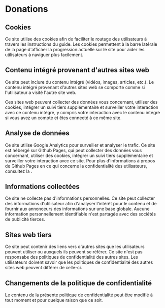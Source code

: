 # Donations

## Cookies

Ce site utilise des cookies afin de faciliter le routage des utilisateurs à travers les instructions du guide. Les cookies permettent à la barre latérale de la page d'afficher la progression actuelle sur le site pour aider les utilisateurs à naviguer plus facilement.

## Contenu intégré provenant d'autres sites web

Ce site peut inclure du contenu intégré (vidéos, images, articles, etc.). Le contenu intégré provenant d'autres sites web se comporte comme si l'utilisateur a visité l'autre site web.

Ces sites web peuvent collecter des données vous concernant, utiliser des cookies, intégrer un suivi tiers supplémentaire et surveiller votre interaction avec ce contenu intégré, y compris votre interaction avec le contenu intégré si vous avez un compte et êtes connecté à ce même site.

## Analyse de données

Ce site utilise Google Analytics pour surveiller et analyser le trafic. Ce site est hébergé sur Github Pages, qui peut collecter des données vous concernant, utiliser des cookies, intégrer un suivi tiers supplémentaire et surveiller votre interaction avec ce site. Pour plus d'informations à propos de Github Pages en ce qui concerne la confidentialité des utilisateurs, consultez la .

## Informations collectées

Ce site ne collecte pas d'informations personnelles. Ce site peut collecter des informations d'utilisateur afin d'analyser l'intérêt pour le contenu et de fournir aux annonceurs des informations sur une base globale. Aucune information personnellement identifiable n'est partagée avec des sociétés de publicité tierces.

## Sites web tiers

Ce site peut contenir des liens vers d'autres sites que les utilisateurs peuvent utiliser ou auxquels ils peuvent se référer. Ce site n'est pas responsabe des politiques de confidentialité des autres sites. Les utilisateurs doivent savoir que les politiques de confidentialité des autres sites web peuvent différer de celle-ci.

## Changements de la politique de confidentialité

Le contenu de la présente politique de confidentialité peut être modifié à tout moment et pour quelque raison que ce soit.
